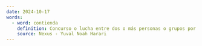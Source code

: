 ```yaml
---
date: 2024-10-17
words:
  - word: contienda
    definition: Concurso o lucha entre dos o más personas o grupos por algo que se desea o se necesita.
    source: Nexus - Yuval Noah Harari 
---
```

